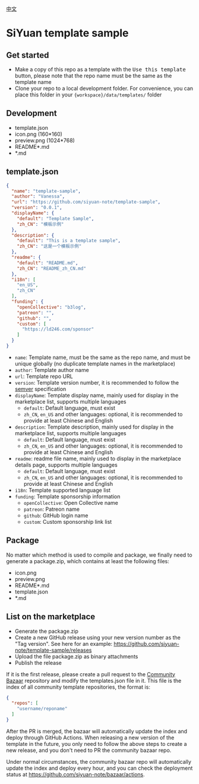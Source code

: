 [中文](https://github.com/siyuan-note/template-sample/blob/main/README_zh_CN.md)

# SiYuan template sample

## Get started

* Make a copy of this repo as a template with the <kbd>Use this template</kbd> button, please note that the repo name
  must be the same as the template name
* Clone your repo to a local development folder. For convenience, you can place this folder in
  your `{workspace}/data/templates/` folder

## Development

* template.json
* icon.png (160*160)
* preview.png (1024*768)
* README*.md
* *.md

## template.json

```json
{
  "name": "template-sample",
  "author": "Vanessa",
  "url": "https://github.com/siyuan-note/template-sample",
  "version": "0.0.1",
  "displayName": {
    "default": "Template Sample",
    "zh_CN": "模板示例"
  },
  "description": {
    "default": "This is a template sample",
    "zh_CN": "这是一个模板示例"
  },
  "readme": {
    "default": "README.md",
    "zh_CN": "README_zh_CN.md"
  },
  "i18n": [
    "en_US",
    "zh_CN"
  ],
  "funding": {
    "openCollective": "b3log",
    "patreon": "",
    "github": "",
    "custom": [
      "https://ld246.com/sponsor"
    ]
  }
}
```

* `name`: Template name, must be the same as the repo name, and must be unique globally (no duplicate template names in the
  marketplace)
* `author`: Template author name
* `url`: Template repo URL
* `version`: Template version number, it is recommended to follow the [semver](https://semver.org/) specification
* `displayName`: Template display name, mainly used for display in the marketplace list, supports multiple languages
    * `default`: Default language, must exist
    * `zh_CN`, `en_US` and other languages: optional, it is recommended to provide at least Chinese and English
* `description`: Template description, mainly used for display in the marketplace list, supports multiple languages
    * `default`: Default language, must exist
    * `zh_CN`, `en_US` and other languages: optional, it is recommended to provide at least Chinese and English
* `readme`: readme file name, mainly used to display in the marketplace details page, supports multiple languages
    * `default`: Default language, must exist
    * `zh_CN`, `en_US` and other languages: optional, it is recommended to provide at least Chinese and English
* `i18n`: Template supported language list
* `funding`: Template sponsorship information
    * `openCollective`: Open Collective name
    * `patreon`: Patreon name
    * `github`: GitHub login name
    * `custom`: Custom sponsorship link list

## Package

No matter which method is used to compile and package, we finally need to generate a package.zip, which contains at
least the following files:

* icon.png
* preview.png
* README*.md
* template.json
* *.md

## List on the marketplace

* Generate the package.zip
* Create a new GitHub release using your new version number as the "Tag version". See here for an
  example: https://github.com/siyuan-note/template-sample/releases
* Upload the file package.zip as binary attachments
* Publish the release

If it is the first release, please create a pull request to
the [Community Bazaar](https://github.com/siyuan-note/bazaar) repository and modify the templates.json file in it. This
file is the index of all community template repositories, the format is:

```json
{
  "repos": [
    "username/reponame"
  ]
}
```

After the PR is merged, the bazaar will automatically update the index and deploy through GitHub Actions. When releasing
a new version of the template in the future, you only need to follow the above steps to create a new release, and you
don't need to PR the community bazaar repo.

Under normal circumstances, the community bazaar repo will automatically update the index and deploy every hour,
and you can check the deployment status at https://github.com/siyuan-note/bazaar/actions.

